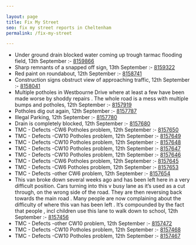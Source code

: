 ```yaml
---

layout: page
title: Fix My Street
seo: fix my street reports in Cheltenham
permalink: /fix-my-street

---
```


<!-- fix_marker starts -->

- Under ground drain blocked water coming up trough tarmac flooding field, 13th September :- [8159866](https://www.fixmystreet.com/report/8159866)
- Sharp remnants of a snapped off sign, 13th September :- [8159322](https://www.fixmystreet.com/report/8159322)
- Red paint on roundabout, 12th September :- [8158741](https://www.fixmystreet.com/report/8158741)
- Construction signs obstruct view of approaching traffic, 12th September :- [8158041](https://www.fixmystreet.com/report/8158041)
- Multiple potholes in Westbourne Drive where at least a few have been made worse by shoddy repairs . The whole road is a mess with multiple bumps and potholes, 12th September :- [8157919](https://www.fixmystreet.com/report/8157919)
- Potholes dig out again, 12th September :- [8157787](https://www.fixmystreet.com/report/8157787)
- Illegal Parking, 12th September :- [8157780](https://www.fixmystreet.com/report/8157780)
- Drain is completely blocked, 12th September :- [8157680](https://www.fixmystreet.com/report/8157680)
- TMC - Defects -CW6 Potholes  problem, 12th September :- [8157650](https://www.fixmystreet.com/report/8157650)
- TMC - Defects -CW10 Potholes problem, 12th September :- [8157649](https://www.fixmystreet.com/report/8157649)
- TMC - Defects -CW10 Potholes problem, 12th September :- [8157648](https://www.fixmystreet.com/report/8157648)
- TMC - Defects -CW10 Potholes problem, 12th September :- [8157647](https://www.fixmystreet.com/report/8157647)
- TMC - Defects -CW10 Potholes problem, 12th September :- [8157646](https://www.fixmystreet.com/report/8157646)
- TMC - Defects -CW6 Potholes  problem, 12th September :- [8157645](https://www.fixmystreet.com/report/8157645)
- TMC - Defects -CW6 Potholes  problem, 12th September :- [8157653](https://www.fixmystreet.com/report/8157653)
- TMC - Defects -other CW6 problem, 12th September :- [8157654](https://www.fixmystreet.com/report/8157654)
- This van broke down several weeks ago and has been left here in a very difficult position. Cars turning into this v busy lane as it’s used as a cut through, on the wrong side of the road. They are then reversing back towards the main road . Many people are now complaining about the difficulty of where this van has been left . It’s compounded by the fact that people , incl children use this lane to walk down to school, 12th September :- [8157456](https://www.fixmystreet.com/report/8157456)
- TMC - Defects -other CW10 problem, 12th September :- [8157472](https://www.fixmystreet.com/report/8157472)
- TMC - Defects -CW10 Potholes problem, 12th September :- [8157468](https://www.fixmystreet.com/report/8157468)
- TMC - Defects -CW10 Potholes problem, 12th September :- [8157467](https://www.fixmystreet.com/report/8157467)

<!-- fix_marker ends -->